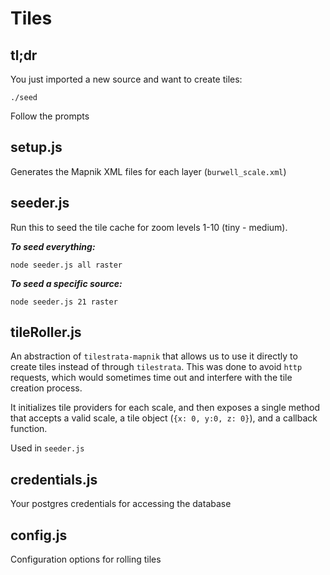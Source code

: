 # Tiles

## tl;dr
You just imported a new source and want to create tiles:

````
./seed
````

Follow the prompts


## setup.js
Generates the Mapnik XML files for each layer (`burwell_scale.xml`)

## seeder.js
Run this to seed the tile cache for zoom levels 1-10 (tiny - medium).

*****To seed everything:*****

````
node seeder.js all raster
````

*****To seed a specific source:*****

````
node seeder.js 21 raster
````

## tileRoller.js
An abstraction of `tilestrata-mapnik` that allows us to use it directly to create tiles instead of
through `tilestrata`. This was done to avoid `http` requests, which would sometimes time out and
interfere with the tile creation process.

It initializes tile providers for each scale, and then exposes a single method that accepts a valid
scale, a tile object (`{x: 0, y:0, z: 0}`), and a callback function.

Used in `seeder.js`


## credentials.js
Your postgres credentials for accessing the database

## config.js
Configuration options for rolling tiles
